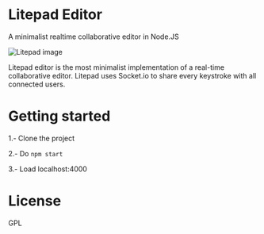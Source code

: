 # Litepad Editor

A minimalist realtime collaborative editor in Node.JS

![Litepad image](http://adelriosantiago.com/articles/litepad/images/litepad.PNG)

Litepad editor is the most minimalist implementation of a real-time collaborative editor. Litepad uses Socket.io to share every keystroke with all connected users.

# Getting started

1.- Clone the project

2.- Do `npm start`

3.- Load localhost:4000

# License

GPL